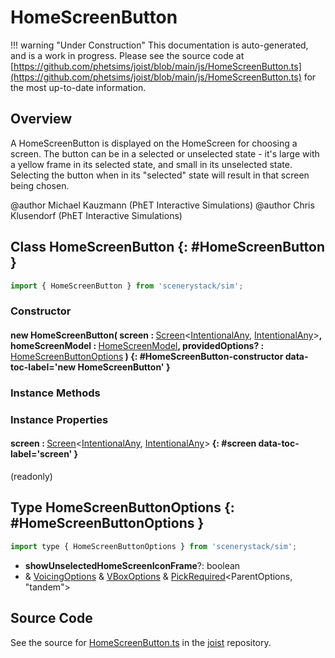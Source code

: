 # HomeScreenButton

!!! warning "Under Construction"
    This documentation is auto-generated, and is a work in progress. Please see the source code at
    [https://github.com/phetsims/joist/blob/main/js/HomeScreenButton.ts](https://github.com/phetsims/joist/blob/main/js/HomeScreenButton.ts) for the most up-to-date information.

## Overview

A HomeScreenButton is displayed on the HomeScreen for choosing a screen. The button can be in a selected or
unselected state - it's large with a yellow frame in its selected state, and small in its unselected state.
Selecting the button when in its "selected" state will result in that screen being chosen.

@author Michael Kauzmann (PhET Interactive Simulations)
@author Chris Klusendorf (PhET Interactive Simulations)

## Class HomeScreenButton {: #HomeScreenButton }


```js
import { HomeScreenButton } from 'scenerystack/sim';
```
### Constructor

#### new HomeScreenButton( screen : <span style="font-weight: 400;">[Screen](../sim/Screen.md)&lt;[IntentionalAny](../phet-core/IntentionalAny.md), [IntentionalAny](../phet-core/IntentionalAny.md)&gt;</span>, homeScreenModel : <span style="font-weight: 400;">[HomeScreenModel](../sim/HomeScreenModel.md)</span>, providedOptions? : <span style="font-weight: 400;">[HomeScreenButtonOptions](../sim/HomeScreenButton.md#HomeScreenButtonOptions)</span> ) {: #HomeScreenButton-constructor data-toc-label='new HomeScreenButton' }

### Instance Methods



### Instance Properties

#### screen : <span style="font-weight: 400;">[Screen](../sim/Screen.md)&lt;[IntentionalAny](../phet-core/IntentionalAny.md), [IntentionalAny](../phet-core/IntentionalAny.md)&gt;</span> {: #screen data-toc-label='screen' }

(readonly)



## Type HomeScreenButtonOptions {: #HomeScreenButtonOptions }


```js
import type { HomeScreenButtonOptions } from 'scenerystack/sim';
```


- **showUnselectedHomeScreenIconFrame**?: <span style="color: hsla(calc(var(--md-hue) + 180deg),80%,40%,1);">boolean</span>
- &amp; [VoicingOptions](../scenery/Voicing.md#VoicingOptions) &amp; [VBoxOptions](../scenery/VBox.md#VBoxOptions) &amp; [PickRequired](../phet-core/PickRequired.md)&lt;ParentOptions, "tandem"&gt;




## Source Code

See the source for [HomeScreenButton.ts](https://github.com/phetsims/joist/blob/main/js/HomeScreenButton.ts) in the [joist](https://github.com/phetsims/joist) repository.
